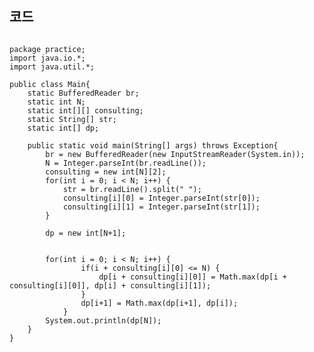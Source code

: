 ## 코드
<pre><code>
package practice;
import java.io.*;
import java.util.*;

public class Main{
	static BufferedReader br;
	static int N;
	static int[][] consulting;
	static String[] str;
	static int[] dp;
	
	public static void main(String[] args) throws Exception{
		br = new BufferedReader(new InputStreamReader(System.in));
		N = Integer.parseInt(br.readLine());
		consulting = new int[N][2];
		for(int i = 0; i < N; i++) {
			str = br.readLine().split(" ");
			consulting[i][0] = Integer.parseInt(str[0]);
			consulting[i][1] = Integer.parseInt(str[1]);
		}
		
		dp = new int[N+1];
		
		
		for(int i = 0; i < N; i++) {
				if(i + consulting[i][0] <= N) {
					dp[i + consulting[i][0]] = Math.max(dp[i + consulting[i][0]], dp[i] + consulting[i][1]);
				}
				dp[i+1] = Math.max(dp[i+1], dp[i]);
			}
		System.out.println(dp[N]);
	} 
} 
</code></pre>
